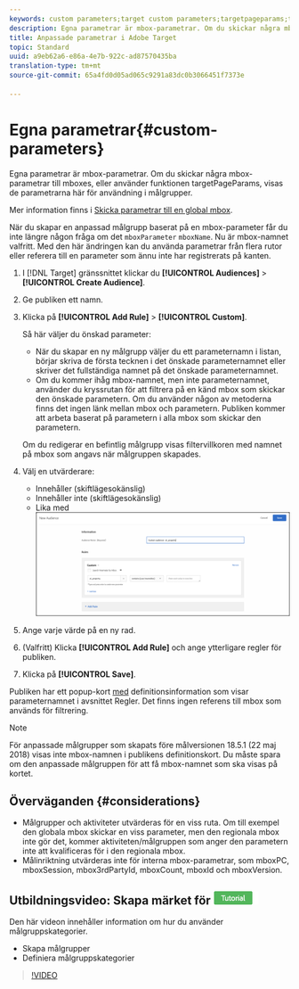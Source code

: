 ```yaml
---
keywords: custom parameters;target custom parameters;targetpageparams;targeting mbox parameters
description: Egna parametrar är mbox-parametrar. Om du skickar några mbox-parametrar till mboxes, eller använder funktionen targetPageParams, visas de parametrarna här för användning i målgrupper.
title: Anpassade parametrar i Adobe Target
topic: Standard
uuid: a9eb62a6-e86a-4e7b-922c-ad87570435ba
translation-type: tm+mt
source-git-commit: 65a4fd0d05ad065c9291a83dc0b3066451f7373e

---
```



# Egna parametrar{#custom-parameters}

Egna parametrar är mbox-parametrar. Om du skickar några mbox-parametrar till mboxes, eller använder funktionen targetPageParams, visas de parametrarna här för användning i målgrupper.

Mer information finns i [Skicka parametrar till en global mbox](/help/c-implementing-target/c-implementing-target-for-client-side-web/t-mbox-download/c-understanding-global-mbox/pass-parameters-to-global-mbox.md).

När du skapar en anpassad målgrupp baserat på en mbox-parameter får du inte längre någon fråga om det `mboxParameter` `mboxName`. Nu är mbox-namnet valfritt. Med den här ändringen kan du använda parametrar från flera rutor eller referera till en parameter som ännu inte har registrerats på kanten.

1. I [!DNL Target] gränssnittet klickar du **[!UICONTROL Audiences]** > **[!UICONTROL Create Audience]**.
1. Ge publiken ett namn.
1. Klicka på **[!UICONTROL Add Rule]** > **[!UICONTROL Custom]**.

   Så här väljer du önskad parameter:

   * När du skapar en ny målgrupp väljer du ett parameternamn i listan, börjar skriva de första tecknen i det önskade parameternamnet eller skriver det fullständiga namnet på det önskade parameternamnet.
   * Om du kommer ihåg mbox-namnet, men inte parameternamnet, använder du kryssrutan för att filtrera på en känd mbox som skickar den önskade parametern.
   Om du använder någon av metoderna finns det ingen länk mellan mbox och parametern. Publiken kommer att arbeta baserat på parametern i alla mbox som skickar den parametern.

   Om du redigerar en befintlig målgrupp visas filtervillkoren med namnet på mbox som angavs när målgruppen skapades.

1. Välj en utvärderare:

   * Innehåller (skiftlägesokänslig)
   * Innehåller inte (skiftlägesokänslig)
   * Lika med
   ![Anpassad parametermålgrupp](/help/c-target/c-audiences/c-target-rules/assets/custom.png)

1. Ange varje värde på en ny rad.
1. (Valfritt) Klicka **[!UICONTROL Add Rule]** och ange ytterligare regler för publiken.
1. Klicka på **[!UICONTROL Save]**.

Publiken har ett popup-kort [med](../../../c-target/c-audiences/audiences.md#section_11B9C4A777E14D36BA1E925021945780) definitionsinformation som visar parameternamnet i avsnittet Regler. Det finns ingen referens till mbox som används för filtrering.

>[!NOTE]
>
>För anpassade målgrupper som skapats före målversionen 18.5.1 (22 maj 2018) visas inte mbox-namnen i publikens definitionskort. Du måste spara om den anpassade målgruppen för att få mbox-namnet som ska visas på kortet.

## Överväganden {#considerations}

* Målgrupper och aktiviteter utvärderas för en viss ruta. Om till exempel den globala mbox skickar en viss parameter, men den regionala mbox inte gör det, kommer aktiviteten/målgruppen som anger den parametern inte att kvalificeras för i den regionala mbox.
* Målinriktning utvärderas inte för interna mbox-parametrar, som mboxPC, mboxSession, mbox3rdPartyId, mboxCount, mboxId och mboxVersion.

## Utbildningsvideo: Skapa märket för ![självstudiekurser för publiker](/help/assets/tutorial.png)

Den här videon innehåller information om hur du använder målgruppskategorier.

* Skapa målgrupper
* Definiera målgruppskategorier

>[!VIDEO](https://video.tv.adobe.com/v/17392)